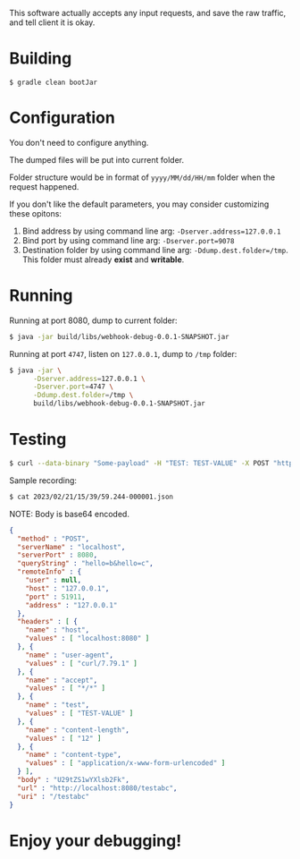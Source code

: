 This software actually accepts any input requests, and save the raw traffic, and tell client it is okay.

# Building
```
$ gradle clean bootJar
```

# Configuration
You don't need to configure anything. 

The dumped files will be put into current folder. 

Folder structure would be in format of `yyyy/MM/dd/HH/mm` folder when the request happened.

If you don't like the default parameters, you may consider customizing these opitons:

1. Bind address by using command line arg: `-Dserver.address=127.0.0.1`
2. Bind port by using command line arg: `-Dserver.port=9078`
3. Destination folder by using command line arg: `-Ddump.dest.folder=/tmp`. This folder must already **exist** and **writable**.

# Running

Running at port 8080, dump to current folder:
```bash
$ java -jar build/libs/webhook-debug-0.0.1-SNAPSHOT.jar
```

Running at port `4747`, listen on `127.0.0.1`, dump to `/tmp` folder:
```bash
$ java -jar \
      -Dserver.address=127.0.0.1 \
      -Dserver.port=4747 \
      -Ddump.dest.folder=/tmp \ 
      build/libs/webhook-debug-0.0.1-SNAPSHOT.jar
```

# Testing
```bash
$ curl --data-binary "Some-payload" -H "TEST: TEST-VALUE" -X POST "http://localhost:8080/testabc?hello=b&hello=c"
```

Sample recording:
```bash
$ cat 2023/02/21/15/39/59.244-000001.json
```

NOTE: Body is base64 encoded.
```json
{
  "method" : "POST",
  "serverName" : "localhost",
  "serverPort" : 8080,
  "queryString" : "hello=b&hello=c",
  "remoteInfo" : {
    "user" : null,
    "host" : "127.0.0.1",
    "port" : 51911,
    "address" : "127.0.0.1"
  },
  "headers" : [ {
    "name" : "host",
    "values" : [ "localhost:8080" ]
  }, {
    "name" : "user-agent",
    "values" : [ "curl/7.79.1" ]
  }, {
    "name" : "accept",
    "values" : [ "*/*" ]
  }, {
    "name" : "test",
    "values" : [ "TEST-VALUE" ]
  }, {
    "name" : "content-length",
    "values" : [ "12" ]
  }, {
    "name" : "content-type",
    "values" : [ "application/x-www-form-urlencoded" ]
  } ],
  "body" : "U29tZS1wYXlsb2Fk",
  "url" : "http://localhost:8080/testabc",
  "uri" : "/testabc"
}
```

# Enjoy your debugging!
